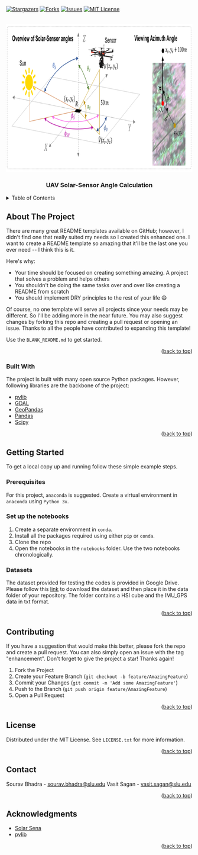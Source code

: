 <div id="top"></div>

[![Stargazers][stars-shield]][stars-url]
[![Forks][forks-shield]][forks-url]
[![Issues][issues-shield]][issues-url]
[![MIT License][license-shield]][license-url]

<!-- PROJECT LOGO -->
<br />
<div align="center">
  <a href="https://github.com/othneildrew/Best-README-Template">
    <img src="images/graphical_abstract.png" alt="Logo" width="2300" height="400">
  </a>
  <h3 align="center">UAV Solar-Sensor Angle Calculation</h3>
</div>


<!-- TABLE OF CONTENTS -->
<details>
  <summary>Table of Contents</summary>
  <ol>
    <li>
      <a href="#about-the-project">About The Project</a>
      <ul>
        <li><a href="#built-with">Built With</a></li>
      </ul>
    </li>
    <li>
      <a href="#getting-started">Getting Started</a>
      <ul>
        <li><a href="#prerequisites">Prerequisites</a></li>
        <li><a href="#installation">Installation</a></li>
        <li><a href="#datasets">Datasets</a></li>
      </ul>
    </li>
    <li><a href="#usage">Usage</a></li>
    <li><a href="#roadmap">Roadmap</a></li>
    <li><a href="#contributing">Contributing</a></li>
    <li><a href="#license">License</a></li>
    <li><a href="#contact">Contact</a></li>
    <li><a href="#acknowledgments">Acknowledgments</a></li>
  </ol>
</details>



<!-- ABOUT THE PROJECT -->
## About The Project

There are many great README templates available on GitHub; however, I didn't find one that really suited my needs so I created this enhanced one. I want to create a README template so amazing that it'll be the last one you ever need -- I think this is it.

Here's why:
* Your time should be focused on creating something amazing. A project that solves a problem and helps others
* You shouldn't be doing the same tasks over and over like creating a README from scratch
* You should implement DRY principles to the rest of your life :smile:

Of course, no one template will serve all projects since your needs may be different. So I'll be adding more in the near future. You may also suggest changes by forking this repo and creating a pull request or opening an issue. Thanks to all the people have contributed to expanding this template!

Use the `BLANK_README.md` to get started.

<p align="right">(<a href="#top">back to top</a>)</p>



### Built With

The project is built with many open source Python packages. However, following libraries are the backbone of the project:

* [pvlib](https://pvlib-python.readthedocs.io/en/stable/)
* [GDAL](https://gdal.org/)
* [GeoPandas](https://geopandas.org/en/stable/)
* [Pandas](https://pandas.pydata.org/)
* [Scipy](https://scipy.org/)

<p align="right">(<a href="#top">back to top</a>)</p>



<!-- GETTING STARTED -->
## Getting Started

To get a local copy up and running follow these simple example steps.

### Prerequisites

For this project, `anaconda` is suggested. Create a virtual environment in `anaconda` using `Python 3x`.

### Set up the notebooks

1. Create a separate environment in `conda`.
2. Install all the packages required using either `pip` or `conda`.
3. Clone the repo
4. Open the notebooks in the `notebooks` folder. Use the two notebooks chronologically.


### Datasets
The dataset provided for testing the codes is provided in Google Drive. Please follow this [link](https://drive.google.com/drive/folders/1rThYam61vmjUb0zvftqG6wvp1SsbTJpq?usp=sharing) to download the dataset and then place it in the data folder of your repository. The folder contains a HSI cube and the IMU_GPS data in txt format.

<p align="right">(<a href="#top">back to top</a>)</p>







<!-- CONTRIBUTING -->
## Contributing

If you have a suggestion that would make this better, please fork the repo and create a pull request. You can also simply open an issue with the tag "enhancement".
Don't forget to give the project a star! Thanks again!

1. Fork the Project
2. Create your Feature Branch (`git checkout -b feature/AmazingFeature`)
3. Commit your Changes (`git commit -m 'Add some AmazingFeature'`)
4. Push to the Branch (`git push origin feature/AmazingFeature`)
5. Open a Pull Request

<p align="right">(<a href="#top">back to top</a>)</p>



<!-- LICENSE -->
## License

Distributed under the MIT License. See `LICENSE.txt` for more information.

<p align="right">(<a href="#top">back to top</a>)</p>



<!-- CONTACT -->
## Contact

Sourav Bhadra - [sourav.bhadra@slu.edu](sourav.bhadra@slu.edu)
Vasit Sagan - [vasit.sagan@slu.edu](vasit.sagan@slu.edu)

<p align="right">(<a href="#top">back to top</a>)</p>



<!-- ACKNOWLEDGMENTS -->
## Acknowledgments

* [Solar Sena](https://solarsena.com/)
* [pvlib](https://pvlib-python.readthedocs.io/en/stable/)

<p align="right">(<a href="#top">back to top</a>)</p>



<!-- MARKDOWN LINKS & IMAGES -->
[stars-shield]: https://img.shields.io/github/stars/othneildrew/Best-README-Template.svg?style=for-the-badge
[stars-url]: https://github.com/souravbhadra/uav-solar-sensor-angle/stargazers
[forks-shield]: https://img.shields.io/github/forks/othneildrew/Best-README-Template.svg?style=for-the-badge
[forks-url]: https://github.com/souravbhadra/uav-solar-sensor-angle/network/members
[issues-shield]: https://img.shields.io/github/issues/othneildrew/Best-README-Template.svg?style=for-the-badge
[issues-url]: https://github.com/souravbhadra/uav-solar-sensor-angle/issues
[license-shield]: https://img.shields.io/github/license/othneildrew/Best-README-Template.svg?style=for-the-badge
[license-url]: https://github.com/souravbhadra/uav-solar-sensor-angle/blob/master/LICENSE.txt
